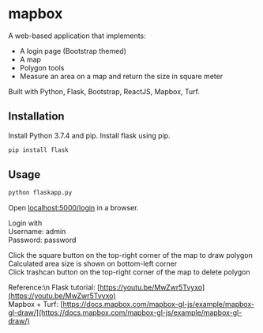 # mapbox
A web-based application that implements:
* A login page (Bootstrap themed)
* A map
* Polygon tools
* Measure an area on a map and return the size in square meter

Built with Python, Flask, Bootstrap, ReactJS, Mapbox, Turf.

## Installation
Install Python 3.7.4 and pip. Install flask using pip.
```bash
pip install flask
```

## Usage
```bash
python flaskapp.py
```
Open [localhost:5000/login](localhost:5000/login) in a browser.

Login with  
Username: admin  
Password: password  

Click the square button on the top-right corner of the map to draw polygon  
Calculated area size is shown on bottom-left corner  
Click trashcan button on the top-right corner of the map to delete polygon  

Reference:\n
Flask tutorial: [https://youtu.be/MwZwr5Tvyxo](https://youtu.be/MwZwr5Tvyxo)  
Mapbox + Turf: [https://docs.mapbox.com/mapbox-gl-js/example/mapbox-gl-draw/](https://docs.mapbox.com/mapbox-gl-js/example/mapbox-gl-draw/)  
